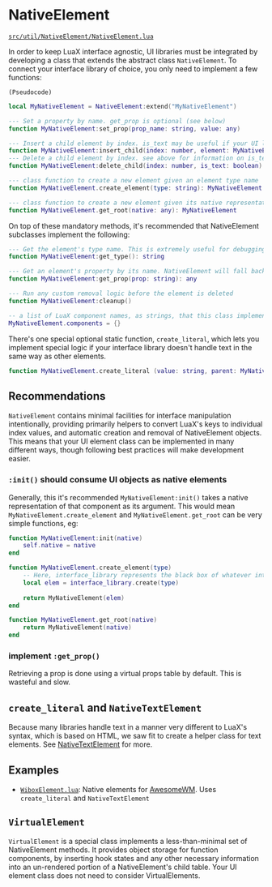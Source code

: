 
# NativeElement 

[`src/util/NativeElement/NativeElement.lua`](../src/util/NativeElement/NativeElement.lua)

In order to keep LuaX interface agnostic, UI libraries must be integrated by developing a class that extends the abstract class `NativeElement`. 
To connect your interface library of choice, you only need to implement a few functions:

`(Pseudocode)`
```lua
local MyNativeElement = NativeElement:extend("MyNativeElement")

--- Set a property by name. get_prop is optional (see below)
function MyNativeElement:set_prop(prop_name: string, value: any)

--- Insert a child element by index. is_text may be useful if your UI library handles text differently to other elements
function MyNativeElement:insert_child(index: number, element: MyNativeElement, is_text: boolean)
--- Delete a child element by index. see above for information on is_text
function MyNativeElement:delete_child(index: number, is_text: boolean)

--- class function to create a new element given an element type name
function MyNativeElement.create_element(type: string): MyNativeElement

--- class function to create a new element given its native representation
function MyNativeElement.get_root(native: any): MyNativeElement
```

On top of these mandatory methods, it's recommended that NativeElement 
subclasses implement the following:

```lua
--- Get the element's type name. This is extremely useful for debugging your interface programs.
function MyNativeElement:get_type(): string

--- Get an element's property by its name. NativeElement will fall back to a virtual list of properties otherwise, which uses excessive memory.
function MyNativeElement:get_prop(prop: string): any

--- Run any custom removal logic before the element is deleted
function MyNativeElement:cleanup()

-- a list of LuaX component names, as strings, that this class implements
MyNativeElement.components = {}
```

There's one special optional static function, `create_literal`, which lets you
implement special logic if your interface library doesn't handle text in the 
same way as other elements.

```lua
function MyNativeElement.create_literal (value: string, parent: MyNativeElement): LuaX.NativeElement
```

## Recommendations

`NativeElement` contains minimal facilities for interface manipulation intentionally, providing primarily helpers to convert LuaX's keys to individual index values, and automatic creation and removal of NativeElement objects. This means that your UI element class can be implemented in many different ways, though following best practices will make development easier.

### `:init()` should consume UI objects as native elements

Generally, this it's recommended `MyNativeElement:init()` takes a native 
representation of that component as its argument. This would mean
`MyNativeElement.create_element` and `MyNativeElement.get_root` can be very 
simple functions, eg:

```lua
function MyNativeElement:init(native)
    self.native = native
end

function MyNativeElement.create_element(type)
    -- Here, interface_library represents the black box of whatever interface library your project uses.
    local elem = interface_library.create(type)
    
    return MyNativeElement(elem)
end

function MyNativeElement.get_root(native)
    return MyNativeElement(native)
end
```

### implement `:get_prop()`

Retrieving a prop is done using a virtual props table by default. This is wasteful and slow.

## `create_literal` and `NativeTextElement`

Because many libraries handle text in a manner very different to LuaX's syntax, 
which is based on HTML, we saw fit to create a helper class for text elements.
See [NativeTextElement](NativeTextElement.md) for more.

## Examples
- [`WiboxElement.lua`](../src/util/NativeElement/WiboxElement.lua): Native elements for [AwesomeWM](https://awesomewm.org). Uses `create_literal` and `NativeTextElement`

## `VirtualElement`

`VirtualElement` is a special class implements a less-than-minimal set of NativeElement methods. It provides object storage for function components, by inserting hook states and any other necessary information into an un-rendered portion of a NativeElement's child table. Your UI element class does not need to consider VirtualElements.